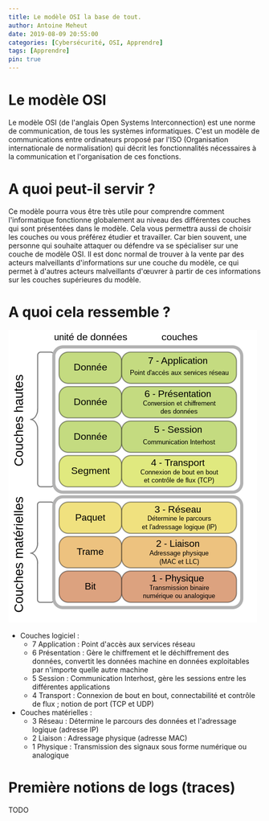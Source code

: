 ```yaml
---
title: Le modèle OSI la base de tout.
author: Antoine Meheut
date: 2019-08-09 20:55:00
categories: [Cybersécurité, OSI, Apprendre]
tags: [Apprendre]
pin: true
---
```


# Le modèle OSI
Le modèle OSI (de l'anglais Open Systems Interconnection) est une norme de communication, de tous les systèmes informatiques. C'est un modèle de communications entre ordinateurs proposé par l'ISO (Organisation internationale de normalisation) qui décrit les fonctionnalités nécessaires à la communication et l'organisation de ces fonctions.

# A quoi peut-il servir ?
Ce modèle pourra vous être très utile pour comprendre comment l'informatique fonctionne globalement au niveau des différentes couches qui sont présentées dans le modèle. Cela vous permettra aussi de choisir les couches ou vous préférez étudier et travailler. Car bien souvent, une personne qui souhaite attaquer ou défendre va se spécialiser sur une couche de modèle OSI. Il est donc normal de trouver à la vente par des acteurs malveillants d'informations sur une couche du modèle, ce qui permet à d'autres acteurs malveillants d'œuvrer à partir de ces informations sur les couches supérieures du modèle.

# A quoi cela ressemble ?
![OSI_Model_v1](/images/OSI_Model_v1.png)

* Couches logiciel :
  * 7 Application : Point d'accès aux services réseau
  * 6 Présentation : Gère le chiffrement et le déchiffrement des données, convertit les données machine en données exploitables par n'importe quelle autre machine
  * 5 Session : Communication Interhost, gère les sessions entre les différentes applications
  * 4 Transport : Connexion de bout en bout, connectabilité et contrôle de flux ; notion de port (TCP et UDP)
* Couches matérielles :
  * 3 Réseau : Détermine le parcours des données et l'adressage logique (adresse IP)
  * 2 Liaison : Adressage physique (adresse MAC)
  * 1 Physique : Transmission des signaux sous forme numérique ou analogique

# Première notions de logs (traces)
TODO
